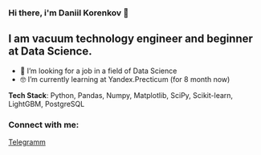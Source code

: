 ### Hi there, i'm Daniil Korenkov 👋


## I am vacuum technology engineer and beginner at Data Science.

- 🚀 I’m looking for a job in a field of Data Science
- 🤓 I’m currently learning at Yandex.Precticum (for 8 month now)

**Tech Stack**: Python, Pandas, Numpy, Matplotlib, SciPy, Scikit-learn, LightGBM, PostgreSQL
### Connect with me:
[Telegramm](https://t.me/pryanichek_tula)

